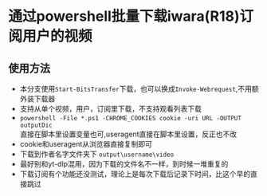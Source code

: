 # 通过powershell批量下载iwara(R18)订阅用户的视频

## 使用方法  

+ 本分支使用`Start-BitsTransfer`下载，也可以换成`Invoke-Webrequest`,不用额外装下载器
+ 支持从单个视频，用户，订阅里下载，不支持观看列表下载
+ `powershell -File *.ps1 -CHROME_COOKIES cookie -uri URL -OUTPUT outputDic`  
直接在脚本里设置变量也可,useragent直接在脚本里设置，反正也不改
+ cookie和useragent从浏览器直接复制即可  
+ 下载到作者名字文件夹下 `output\username\video`
+ 最好别和yt-dlp混用，因为下载的文件名不一样，到时候一堆重复的
+ 下载订阅有个功能还没测试，理论上是每次下载后记录下时间，比这个早的直接跳过

